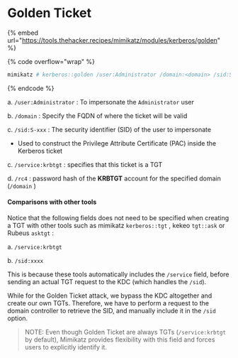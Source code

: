 # Golden Ticket

{% embed url="https://tools.thehacker.recipes/mimikatz/modules/kerberos/golden" %}

{% code overflow="wrap" %}
```powershell
mimikatz # kerberos::golden /user:Administrator /domain:<domain> /sid:S-xxx /service:krbtgt /rc4:<Password hash of krbtgt user>
```
{% endcode %}

a. `/user:Administrator` : To impersonate the `Administrator` user

b. `/domain` : Specify the FQDN of where the ticket will be valid

c. `/sid:S-xxx` : The security identifier (SID) of the user to impersonate&#x20;

* Used to construct the Privilege Attribute Certificate (PAC) inside the Kerberos ticket

c. `/service:krbtgt` : specifies that this ticket is a TGT

d. `/rc4` : password hash of the **KRBTGT** account for the specified domain (`/domain` )

#### Comparisons with other tools

Notice that the following fields does not need to be specified when creating a TGT with other tools such as mimikatz `kerberos::tgt` , kekeo `tgt::ask` or Rubeus `asktgt` :

a. `/service:krbtgt`

b. `/sid:xxxx`

This is because these tools automatically includes the `/service` field, before sending an actual TGT request to the KDC (which handles the `/sid`).&#x20;

While for the Golden Ticket attack, we bypass the KDC altogether and create our own TGTs. Therefore, we have to perform a request to the domain controller to retrieve the SID, and manually include it in the `/sid` option.

> NOTE: Even though Golden Ticket are always TGTs (`/service:krbtgt` by default), Mimikatz provides flexibility with this field and forces users to explicitly identify it.

